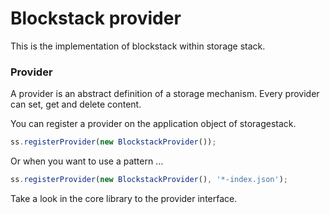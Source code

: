 # Blockstack provider

This is the implementation of blockstack within storage stack.

### Provider

A provider is an abstract definition of a storage mechanism. Every provider can set, get and delete content.

You can register a provider on the application object of storagestack.
```typescript
ss.registerProvider(new BlockstackProvider());
```

Or when you want to use a pattern ...
```typescript
ss.registerProvider(new BlockstackProvider(), '*-index.json');
```

Take a look in the core library to the provider interface.